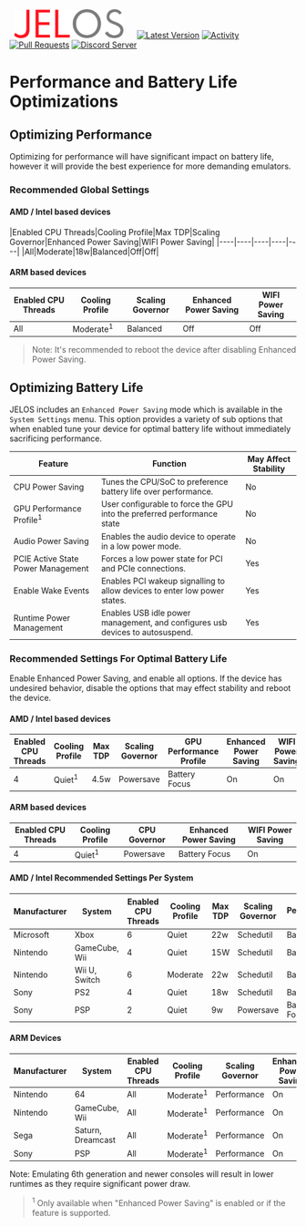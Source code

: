 &nbsp;&nbsp;<img src="https://raw.githubusercontent.com/JustEnoughLinuxOS/distribution/dev/distributions/JELOS/logos/jelos-logo.png" width=192>&nbsp;&nbsp;&nbsp;&nbsp;&nbsp;&nbsp;[![Latest Version](https://img.shields.io/github/release/JustEnoughLinuxOS/distribution.svg?color=5998FF&label=latest%20version&style=flat-square)](https://github.com/JustEnoughLinuxOS/distribution/releases/latest) [![Activity](https://img.shields.io/github/commit-activity/m/JustEnoughLinuxOS/distribution?color=5998FF&style=flat-square)](https://github.com/JustEnoughLinuxOS/distribution/commits) [![Pull Requests](https://img.shields.io/github/issues-pr-closed/JustEnoughLinuxOS/distribution?color=5998FF&style=flat-square)](https://github.com/JustEnoughLinuxOS/distribution/pulls) [![Discord Server](https://img.shields.io/discord/948029830325235753?color=5998FF&label=chat&style=flat-square)](https://discord.gg/seTxckZjJy)
#
# Performance and Battery Life Optimizations

## Optimizing Performance
Optimizing for performance will have significant impact on battery life, however it will provide the best experience for more demanding emulators.

### Recommended Global Settings

#### AMD / Intel based devices

|Enabled CPU Threads|Cooling Profile|Max TDP|Scaling Governor|Enhanced Power Saving|WIFI Power Saving|
|----|----|----|----|----|
|All|Moderate|18w|Balanced|Off|Off|

#### ARM based devices

|Enabled CPU Threads|Cooling Profile|Scaling Governor|Enhanced Power Saving|WIFI Power Saving|
|----|----|----|----|----|
|All|Moderate<sup>1</sup>|Balanced|Off|Off|

> Note: It's recommended to reboot the device after disabling Enhanced Power Saving.

## Optimizing Battery Life
JELOS includes an `Enhanced Power Saving` mode which is available in the `System Settings` menu.  This option provides a variety of sub options that when enabled tune your device for optimal battery life without immediately sacrificing performance.

|Feature|Function|May Affect Stability|
|----|----|----|
|CPU Power Saving|Tunes the CPU/SoC to preference battery life over performance.|No|
GPU Performance Profile<sup>1</sup>|User configurable to force the GPU into the preferred performance state|No|
Audio Power Saving|Enables the audio device to operate in a low power mode.|No|
PCIE Active State Power Management|Forces a low power state for PCI and PCIe connections.|Yes|
Enable Wake Events|Enables PCI wakeup signalling to allow devices to enter low power states.|Yes|
Runtime Power Management|Enables USB idle power management, and configures usb devices to autosuspend.|Yes|

### Recommended Settings For Optimal Battery Life
Enable Enhanced Power Saving, and enable all options.  If the device has undesired behavior, disable the options that may effect stability and reboot the device.

#### AMD / Intel based devices
|Enabled CPU Threads|Cooling Profile|Max TDP|Scaling Governor|GPU Performance Profile|Enhanced Power Saving|WIFI Power Saving|
|----|----|----|----|----|----|----|
|4|Quiet<sup>1</sup>|4.5w|Powersave|Battery Focus|On|On|

#### ARM based devices
|Enabled CPU Threads|Cooling Profile|CPU Governor|Enhanced Power Saving|WIFI Power Saving|
|----|----|----|----|----|
|4|Quiet<sup>1</sup>|Powersave|Battery Focus|On|On|

#### AMD / Intel Recommended Settings Per System
|Manufacturer|System|Enabled CPU Threads|Cooling Profile|Max TDP|Scaling Governor|GPU Performance Profile<sup>1</sup>|Enhanced Power Saving|WIFI Power Saving|
|----|----|----|----|----|----|----|----|----|
|Microsoft|Xbox|6|Quiet|22w|Schedutil|Balanced|On|On|
|Nintendo|GameCube, Wii|4|Quiet|15W|Schedutil|Balanced|On|On|
|Nintendo|Wii U, Switch|6|Moderate|22w|Schedutil|Balanced|On|On|
|Sony|PS2|4|Quiet|18w|Schedutil|Balanced|On|
|Sony|PSP|2|Quiet|9w|Powersave|Battery Focus|On|On|

#### ARM Devices
|Manufacturer|System|Enabled CPU Threads|Cooling Profile|Scaling Governor|Enhanced Power Saving|WIFI Power Saving|
|----|----|----|----|----|----|----|
|Nintendo|64|All|Moderate<sup>1</sup>|Performance|On|On|
|Nintendo|GameCube, Wii|All|Moderate<sup>1</sup>|Performance|On|On|
|Sega|Saturn, Dreamcast|All|Moderate<sup>1</sup>|Performance|On|On|
|Sony|PSP|All|Moderate<sup>1</sup>|Performance|On|On|

Note: Emulating 6th generation and newer consoles will result in lower runtimes as they require significant power draw.

> <sup>1</sup> Only available when "Enhanced Power Saving" is enabled or if the feature is supported.
